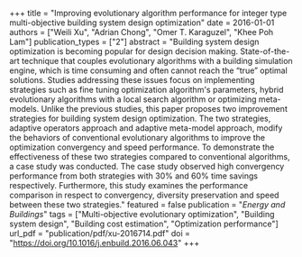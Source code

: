 +++
title = "Improving evolutionary algorithm performance for integer type multi-objective building system design optimization"
date = 2016-01-01
authors = ["Weili Xu", "Adrian Chong", "Omer T. Karaguzel", "Khee Poh Lam"]
publication_types = ["2"]
abstract = "Building system design optimization is becoming popular for design decision making. State-of-the-art technique that couples evolutionary algorithms with a building simulation engine, which is time consuming and often cannot reach the “true” optimal solutions. Studies addressing these issues focus on implementing strategies such as fine tuning optimization algorithm's parameters, hybrid evolutionary algorithms with a local search algorithm or optimizing meta-models. Unlike the previous studies, this paper proposes two improvement strategies for building system design optimization. The two strategies, adaptive operators approach and adaptive meta-model approach, modify the behaviors of conventional evolutionary algorithms to improve the optimization convergency and speed performance. To demonstrate the effectiveness of these two strategies compared to conventional algorithms, a case study was conducted. The case study observed high convergency performance from both strategies with 30% and 60% time savings respectively. Furthermore, this study examines the performance comparison in respect to convergency, diversity preservation and speed between these two strategies."
featured = false
publication = "*Energy and Buildings*"
tags = ["Multi-objective evolutionary optimization", "Building system design", "Building cost estimation", "Optimization performance"]
url_pdf = "publication/pdf/xu-2016714.pdf"
doi = "https://doi.org/10.1016/j.enbuild.2016.06.043"
+++

